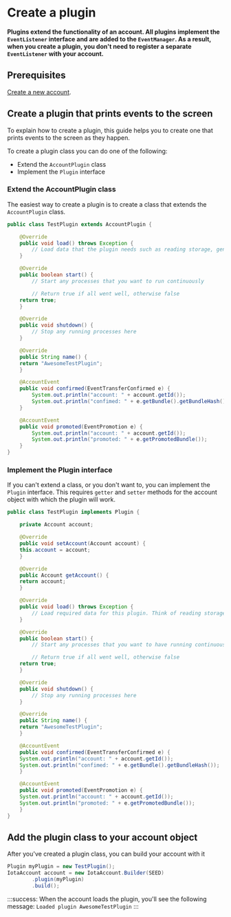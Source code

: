 # Create a plugin

**Plugins extend the functionality of an account. All plugins implement the `EventListener` interface and are added to the `EventManager`. As a result, when you create a plugin, you don't need to register a separate `EventListener` with your account.**

## Prerequisites

[Create a new account](../how-to-guides/create-account.md).

## Create a plugin that prints events to the screen

To explain how to create a plugin, this guide helps you to create one that prints events to the screen as they happen.

To create a plugin class you can do one of the following:

* Extend the `AccountPlugin` class
* Implement the `Plugin` interface

### Extend the AccountPlugin class

The easiest way to create a plugin is to create a class that extends the `AccountPlugin` class.

```java
public class TestPlugin extends AccountPlugin {

	@Override
	public void load() throws Exception {
		// Load data that the plugin needs such as reading storage, generating memory intensive resources, etc..
	}

	@Override
	public boolean start() {
		// Start any processes that you want to run continuously

		// Return true if all went well, otherwise false
	return true;
	}

	@Override
	public void shutdown() {
		// Stop any running processes here
	}

	@Override
	public String name() {
	return "AwesomeTestPlugin";
	}

	@AccountEvent
	public void confirmed(EventTransferConfirmed e) {
	    System.out.println("account: " + account.getId());
	    System.out.println("confimed: " + e.getBundle().getBundleHash());
	}

	@AccountEvent
	public void promoted(EventPromotion e) {
	    System.out.println("account: " + account.getId());
	    System.out.println("promoted: " + e.getPromotedBundle());
	}
}
```

### Implement the Plugin interface

If you can't extend a class, or you don't want to, you can implement the `Plugin` interface. This requires `getter` and `setter` methods for the account object with which the plugin will work.

```java
public class TestPlugin implements Plugin {

	private Account account;

	@Override
	public void setAccount(Account account) {
	this.account = account;
	}

	@Override
	public Account getAccount() {
	return account;
	}

	@Override
	public void load() throws Exception {
		// Load required data for this plugin. Think of reading storage, generating memory intensive resources, etc..
	}

	@Override
	public boolean start() {
		// Start any processes that you want to have running continuously

		// Return true if all went well, otherwise false
	return true;
	}

	@Override
	public void shutdown() {
		// Stop any running processes here
	}

	@Override
	public String name() {
	return "AwesomeTestPlugin";
	}

	@AccountEvent
	public void confirmed(EventTransferConfirmed e) {
	System.out.println("account: " + account.getId());
	System.out.println("confimed: " + e.getBundle().getBundleHash());
	}

	@AccountEvent
	public void promoted(EventPromotion e) {
	System.out.println("account: " + account.getId());
	System.out.println("promoted: " + e.getPromotedBundle());
	}
}
```

## Add the plugin class to your account object

After you've created a plugin class, you can build your account with it

```java
Plugin myPlugin = new TestPlugin();
IotaAccount account = new IotaAccount.Builder(SEED)
        .plugin(myPlugin)
        .build();
```

:::success:
When the account loads the plugin, you'll see the following message: `Loaded plugin AwesomeTestPlugin`
:::
